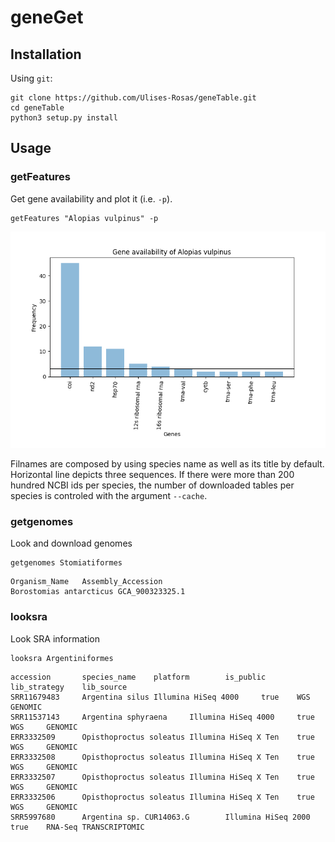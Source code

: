 # geneGet

## Installation

Using `git`:

```Shell
git clone https://github.com/Ulises-Rosas/geneTable.git
cd geneTable
python3 setup.py install
```

## Usage


### getFeatures

Get gene availability and plot it (i.e. `-p`).

```Shell
getFeatures "Alopias vulpinus" -p
```
![](https://github.com/Ulises-Rosas/geneTable/blob/master/img/Alopias_vulpinus_getFeatures.png)

Filnames are composed by using species name as well as its title by default. Horizontal line depicts three sequences. If there were more than 200 hundred NCBI ids per species, the number of downloaded tables per species is controled with the argument `--cache`.

### getgenomes

Look and download genomes

```Shell
getgenomes Stomiatiformes
```
```
Organism_Name   Assembly_Accession
Borostomias antarcticus GCA_900323325.1
```

### looksra

Look SRA information

```Shell
looksra Argentiniformes
```
```
accession       species_name    platform        is_public       lib_strategy    lib_source
SRR11679483     Argentina silus Illumina HiSeq 4000     true    WGS     GENOMIC
SRR11537143     Argentina sphyraena     Illumina HiSeq 4000     true    WGS     GENOMIC
ERR3332509      Opisthoproctus soleatus Illumina HiSeq X Ten    true    WGS     GENOMIC
ERR3332508      Opisthoproctus soleatus Illumina HiSeq X Ten    true    WGS     GENOMIC
ERR3332507      Opisthoproctus soleatus Illumina HiSeq X Ten    true    WGS     GENOMIC
ERR3332506      Opisthoproctus soleatus Illumina HiSeq X Ten    true    WGS     GENOMIC
SRR5997680      Argentina sp. CUR14063.G        Illumina HiSeq 2000     true    RNA-Seq TRANSCRIPTOMIC
```
